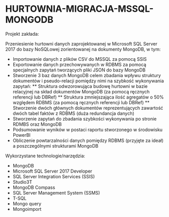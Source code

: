 # HURTOWNIA-MIGRACJA-MSSQL-MONGODB
Projekt zakłada:

Przeniesienie hurtowni danych zaprojektowanej w Microsoft SQL Server 2017 do bazy NoSQLowej zorientowanej na dokumenty MongoDB, w tym:

* Importowanie danych z plików CSV do MSSQL za pomocą SSIS
* Exportowanie danych przechowywanych w RDBMS za pomocą specjalnych zapytań tworzących pliki JSON do bazy MongoDB
* Stworzenie 3 baz danych MongoDB celem zbadania wpływu struktury dokumentów i pseudo-relacji pomiędzy nimi na szybkość wykonywania zapytań:
** Struktura odwzorowująca budowę hurtowni w bazie relacyjnej na skład dokumentów MongoDB (za pomocą ręcznych referencji lub DBRef)
** Struktura zmniejszająca ilość agregatów o 50% względem RDBMS (za pomocą ręcznych referencji lub DBRef)
** Stworzenie dwóch głównych dokumentów reprezentujących zawartość dwóch tabel faktów z RDBMS (duża redundancja danych)
* Stworzenie zapytań do zbadania szybkości wykonywania po stronie RDMBS oraz MongoDB
* Podsumowanie wyników w postaci raportu stworzonego w środowisku PowerBI
* Obliczenie powtarzalności danych pomiędzy RDBMS (przyjęte za ideał) a poszczególnymi strukturami MongoDB

Wykorzystane technologie/narzędzia:
* MongoDB
* Microsoft SQL Server 2017 Developer
* SQL Server Integration Services (SSIS)
* Studio3T
* MongoDB Compass
* SQL Server Management System (SSMS)
* T-SQL
* Mongo query
* Mongoimport
